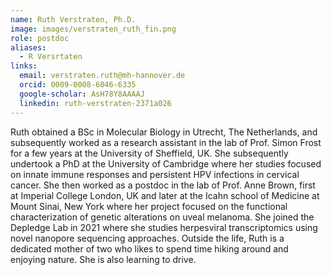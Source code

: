 ```yaml
---
name: Ruth Verstraten, Ph.D.
image: images/verstraten_ruth_fin.png
role: postdoc
aliases:
  - R Versrtaten
links:
  email: verstraten.ruth@mh-hannover.de
  orcid: 0009-0008-6046-6335
  google-scholar: AsH78Y8AAAAJ
  linkedin: ruth-verstraten-2371a026
---
```


Ruth obtained a BSc in Molecular Biology in Utrecht, The Netherlands, and subsequently worked as a research assistant in the lab of Prof. Simon Frost for a few years at the University of Sheffield, UK. She subsequently undertook a PhD at the University of Cambridge where her studies focused on innate immune responses and persistent HPV infections in cervical cancer. She then worked as a postdoc in the lab of Prof. Anne Brown, first at Imperial College London, UK and later at the Icahn school of Medicine at Mount Sinai, New York where her project focused on the functional characterization of genetic alterations on uveal melanoma. She joined the Depledge Lab in 2021 where she studies herpesviral transcriptomics using novel nanopore sequencing approaches. Outside the life, Ruth is a dedicated mother of two who likes to spend time hiking around and enjoying nature. She is also learning to drive.
